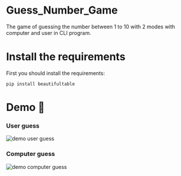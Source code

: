 # Guess_Number_Game
The game of guessing the number between 1 to 10 with 2 modes with computer and user in CLI program. 
# Install the requirements
First you should install the requirements:
```
pip install beautifultable
```
# Demo :tada:
### User guess
![demo user guess](https://user-images.githubusercontent.com/77124662/128964714-8373c864-068a-4fb9-9440-2ec9d483ea44.PNG)
### Computer guess
![demo computer guess](https://user-images.githubusercontent.com/77124662/128964742-23242864-4e72-46dd-84e5-5223cf3c7ca8.PNG)


